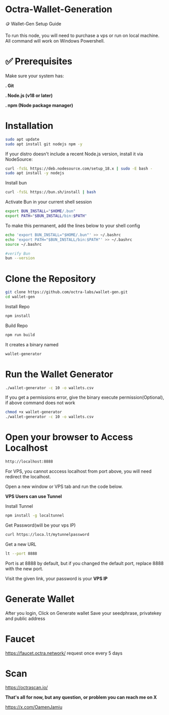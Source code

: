 # Octra-Wallet-Generation
🪙 Wallet-Gen Setup Guide

To run this node, you will need to purchase a vps or run on local machine. All command will work on Windows Powershell.

# ✅ Prerequisites
Make sure your system has:

**. Git**

**. Node.js (v18 or later)**

**. npm (Node package manager)**

# Installation

```bash
sudo apt update
sudo apt install git nodejs npm -y
```

If your distro doesn't include a recent Node.js version, install it via NodeSource:

```bash
curl -fsSL https://deb.nodesource.com/setup_18.x | sudo -E bash -
sudo apt install -y nodejs
```
Install bun
```bash
curl -fsSL https://bun.sh/install | bash
```
Activate Bun in your current shell session
```bash
export BUN_INSTALL="$HOME/.bun"
export PATH="$BUN_INSTALL/bin:$PATH"
```
To make this permanent, add the lines below to your shell config
```bash
echo 'export BUN_INSTALL="$HOME/.bun"' >> ~/.bashrc
echo 'export PATH="$BUN_INSTALL/bin:$PATH"' >> ~/.bashrc
source ~/.bashrc

#verify Bun
bun --version
```
# Clone the Repository
```bash
git clone https://github.com/octra-labs/wallet-gen.git
cd wallet-gen
```
Install Repo
```bash
npm install
```
Build Repo
```bash
npm run build
```
It creates a binary named
```bash
wallet-generator
```

# Run the Wallet Generator
```bash
./wallet-generator -c 10 -o wallets.csv
```
If you get a permissions error, give the binary execute permission(Optional), if above command does not work
```bash
chmod +x wallet-generator
./wallet-generator -c 10 -o wallets.csv
```

# Open your browser to Access Localhost
```bash
http://localhost:8888
```


For VPS, you cannot acccess localhost from port above, you will need redirect the localhost.

Open a new window or VPS tab and run the code below.

**VPS Users can use Tunnel**

Install Tunnel
```bash
npm install -g localtunnel
```
Get Password(will be your vps IP)
```bash
curl https://loca.lt/mytunnelpassword
```
Get a new URL
```bash
lt --port 8888
```
Port is at 8888 by default, but if you changed the default port, replace 8888 with the new port.

Visit the given link, your password is your **VPS IP**

# Generate Wallet

After you login, Click on Generate wallet
Save your seedphrase, privatekey and public address

# Faucet
https://faucet.octra.network/
request once every 5 days

# Scan
https://octrascan.io/


**That's all for now, but any question, or problem you can reach me on X**

https://x.com/OamenJamiu






